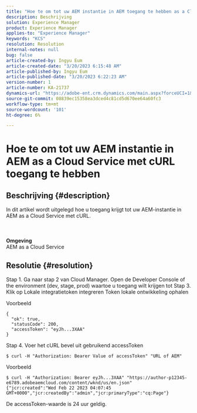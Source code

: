 ```yaml
---
title: "Hoe te om tot uw AEM instantie in AEM toegang te hebben as a Cloud Service met cURL"
description: Beschrijving
solution: Experience Manager
product: Experience Manager
applies-to: "Experience Manager"
keywords: "KCS"
resolution: Resolution
internal-notes: null
bug: false
article-created-by: Ingyu Eum
article-created-date: "3/20/2023 6:15:48 AM"
article-published-by: Ingyu Eum
article-published-date: "3/20/2023 6:22:23 AM"
version-number: 1
article-number: KA-21737
dynamics-url: "https://adobe-ent.crm.dynamics.com/main.aspx?forceUCI=1&pagetype=entityrecord&etn=knowledgearticle&id=d4301ca4-e6c6-ed11-b597-6045bd006295"
source-git-commit: 08839ec15358ea3dced4c81cd5d670ee64a60fc3
workflow-type: tm+mt
source-wordcount: '101'
ht-degree: 6%

---
```


# Hoe te om tot uw AEM instantie in AEM as a Cloud Service met cURL toegang te hebben

## Beschrijving {#description}

In dit artikel wordt uitgelegd hoe u toegang krijgt tot uw AEM-instantie in AEM as a Cloud Service met cURL.<br><br> <br><br><b>Omgeving</b>
<br>AEM as a Cloud Service

## Resolutie {#resolution}


Stap 1. Ga naar stap 2 van Cloud Manager. Open de Developer Console of the environment (dev, stage, prod) waartoe u toegang wilt krijgen tot Stap 3. Klik op Lokale integratietoken integreren Token lokale ontwikkeling ophalen

Voorbeeld


```
{
  "ok": true,
  "statusCode": 200,
  "accessToken": "eyJh...3XAA"
}
```


Stap 4. Voer het cURL bevel uit gebruikend accessToken


```
$ curl -H "Authorization: Bearer Value of accessToken" "URL of AEM"
```


Voorbeeld


```
$ curl -H "Authorization: Bearer eyJh...3XAA" "https://author-p12345-e6789.adobeaemcloud.com/content/wknd/us/en.json"
{"jcr:created":"Wed Feb 22 2023 04:07:45 GMT+0000","jcr:createdBy":"admin","jcr:primaryType":"cq:Page"}
```


De accessToken-waarde is 24 uur geldig.

